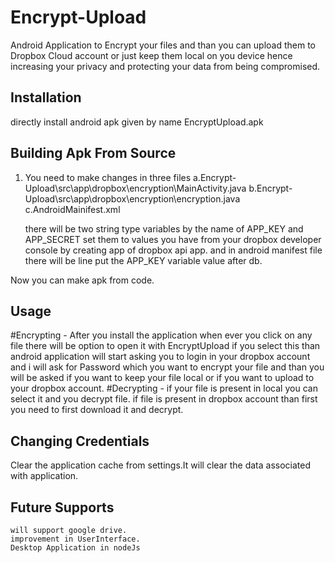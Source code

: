 Encrypt-Upload
==============
Android Application to Encrypt your files and than you can upload them to Dropbox Cloud account or just keep them local on you device hence increasing your privacy and protecting your data from being compromised.


## Installation 
 directly install android apk given by name EncryptUpload.apk


## Building Apk From Source
1. You need to make changes in three files 
	a.Encrypt-Upload\src\app\dropbox\encryption\MainActivity.java
	b.Encrypt-Upload\src\app\dropbox\encryption\encryption.java
	c.AndroidMainifest.xml
	
   there will be two string type variables by the name of APP_KEY and APP_SECRET set them to values you have from your dropbox     developer console by creating app of dropbox api app. 
   and in android manifest file there will be line 
    <data android:scheme="db-" /> put the APP_KEY variable value after db.
	
Now you can make apk from code.


## Usage
   #Encrypting -
   After you install the application when ever you click on any file there will be option to open it with EncryptUpload if you select this than android application will start asking you to login in your dropbox account and i will ask for Password which you want to encrypt your file and than you will be asked if you want to keep your file local or if you want to upload to your dropbox account.
   #Decrypting -
   if your file is present in local you can select it and you decrypt file.
   if file is present in dropbox account than first you need to first download it and decrypt.
   
   
## Changing Credentials
   Clear the application cache from settings.It will clear the data associated with application.
   
   
## Future Supports 
    will support google drive. 
    improvement in UserInterface.
    Desktop Application in nodeJs 
    
	
    
